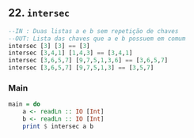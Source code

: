 ## 22. `intersec`
```hs
--IN : Duas listas a e b sem repetição de chaves
--OUT: Lista das chaves que a e b possuem em comum
intersec [3] [3] == [3]
intersec [3,4,1] [1,4,3] == [3,4,1]
intersec [3,6,5,7] [9,7,5,1,3,6] == [3,6,5,7]
intersec [3,6,5,7] [9,7,5,1,3] == [3,5,7]
```


<!--MAIN_BEGIN-->
### Main
```hs
main = do
    a <- readLn :: IO [Int]
    b <- readLn :: IO [Int]
    print $ intersec a b

```
<!--MAIN_END-->
